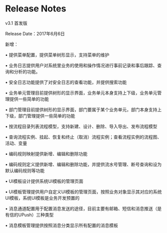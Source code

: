 # Release Notes

v3.1 首发版

Release Date：2017年6月6日

新增：

• 提供菜单配置，提供菜单树形显示，支持菜单的维护

• 业务日志提供用户对系统里业务的使用和操作情况进行事前记录和事后跟踪、查询和分析的功能。

• 安全日志功能提供了对安全日志的查看功能，并提供搜索功能

• 业务单元管理目前提供树形的显示界面，业务单元本身支持上下级，业务单元管理提供一些简单的功能

• 部门管理目前提供树形的显示界面，部门要属于某个业务单元，部门本身支持上下级，部门管理提供一些简单的功能

• 按流程目录列表流程模型，支持新建、设计、删除、导入导出、发布流程模型

• 查询流程实例、挂起、恢复和终止（取消）流程实例；查看流程实例的流程图、活动、变量

• 编码规则映射提供新增、编辑和删除功能

• 编码规则定义提供新增、编辑和删除功能，并提供流水号管理、断号查询和设为默认编码规则等功能

• UI模板设计提供系统UI模板的管理页面

• UI模板管理提供用户自定义UI模板的管理页面，按照业务对象显示其对应的系统UI模板，系统UI模板是业务开发预置的

• 消息通道配置用于配置消息发送的途径，目前主要有邮箱、短信和消息推送（是有信的UPush）三种类型

• 消息模板管理提供按照消息分类显示所有配置的消息模板




